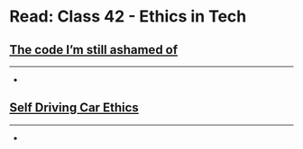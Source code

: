 # Read: Class 42 - Ethics in Tech

## [The code I’m still ashamed of](https://medium.freecodecamp.org/the-code-im-still-ashamed-of-e4c021dff55e)
****
  * 

## [Self Driving Car Ethics](https://www.freep.com/story/money/cars/2017/11/21/self-driving-cars-ethics/804805001/)
****
  * 